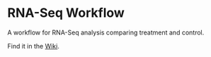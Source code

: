 # RNA-Seq Workflow
A workflow for RNA-Seq analysis comparing treatment and control.

Find it in the [Wiki](https://github.com/ludmercentre/rna-seq_workflow/wiki).
